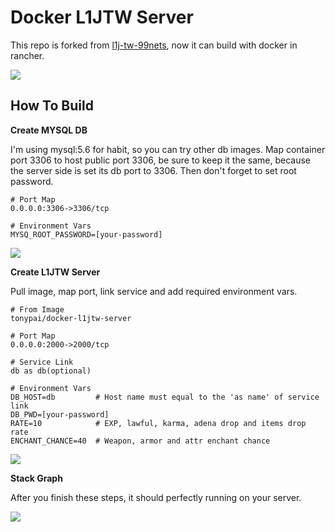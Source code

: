 Docker L1JTW Server
===

This repo is forked from [l1j-tw-99nets](http://l1j-tw-99nets.googlecode.com/svn/trunk/L1J-TW_3.50c/), now it can build with docker in rancher.

![](http://i.giphy.com/l4HnNobFGTXXI56ik.gif)

## How To Build

**Create MYSQL DB**

I'm using mysql:5.6 for habit, so you can try other db images. Map container port 3306 to host public port 3306, be sure to keep it the same, because the server side is set its db port to 3306. Then don't forget to set root password.

```
# Port Map
0.0.0.0:3306->3306/tcp

# Environment Vars
MYSQ_ROOT_PASSWORD=[your-password]
```

![](http://i.imgur.com/ffA1rLJ.png)

**Create L1JTW Server**

Pull image, map port, link service and add required environment vars.

```
# From Image
tonypai/docker-l1jtw-server

# Port Map
0.0.0.0:2000->2000/tcp

# Service Link
db as db(optional)

# Environment Vars
DB_HOST=db         # Host name must equal to the 'as name' of service link
DB_PWD=[your-password]
RATE=10            # EXP, lawful, karma, adena drop and items drop rate
ENCHANT_CHANCE=40  # Weapon, armor and attr enchant chance
```

![](http://i.imgur.com/WNa56qg.png)

**Stack Graph**

After you finish these steps, it should perfectly running on your server.

![](http://i.imgur.com/AeNrzil.png)
